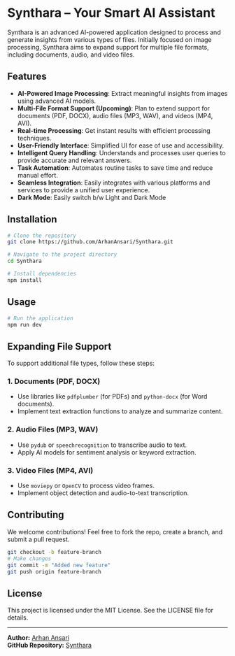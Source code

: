 # Synthara – Your Smart AI Assistant

Synthara is an advanced AI-powered application designed to process and generate insights from various types of files. Initially focused on image processing, Synthara aims to expand support for multiple file formats, including documents, audio, and video files.

## Features

- **AI-Powered Image Processing**: Extract meaningful insights from images using advanced AI models.
- **Multi-File Format Support (Upcoming)**: Plan to extend support for documents (PDF, DOCX), audio files (MP3, WAV), and videos (MP4, AVI).
- **Real-time Processing**: Get instant results with efficient processing techniques.
- **User-Friendly Interface**: Simplified UI for ease of use and accessibility.
- **Intelligent Query Handling**: Understands and processes user queries to provide accurate and relevant answers.
- **Task Automation**: Automates routine tasks to save time and reduce manual effort.
- **Seamless Integration**: Easily integrates with various platforms and services to provide a unified user experience.
- **Dark Mode**: Easily switch b/w Light and Dark Mode

## Installation

```sh
# Clone the repository
git clone https://github.com/ArhanAnsari/Synthara.git

# Navigate to the project directory
cd Synthara

# Install dependencies
npm install 
```

## Usage

```sh
# Run the application
npm run dev
```

## Expanding File Support

To support additional file types, follow these steps:

### 1. **Documents (PDF, DOCX)**
- Use libraries like `pdfplumber` (for PDFs) and `python-docx` (for Word documents).
- Implement text extraction functions to analyze and summarize content.

### 2. **Audio Files (MP3, WAV)**
- Use `pydub` or `speechrecognition` to transcribe audio to text.
- Apply AI models for sentiment analysis or keyword extraction.

### 3. **Video Files (MP4, AVI)**
- Use `moviepy` or `OpenCV` to process video frames.
- Implement object detection and audio-to-text transcription.

## Contributing

We welcome contributions! Feel free to fork the repo, create a branch, and submit a pull request.

```sh
git checkout -b feature-branch
# Make changes
git commit -m "Added new feature"
git push origin feature-branch
```

## License

This project is licensed under the MIT License. See the LICENSE file for details.

---

**Author:** [Arhan Ansari](https://github.com/ArhanAnsari)  
**GitHub Repository:** [Synthara](https://github.com/ArhanAnsari/Synthara)
